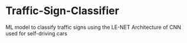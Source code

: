 # Traffic-Sign-Classifier
ML model to classify traffic signs using the LE-NET Architecture of CNN used for self-driving cars
